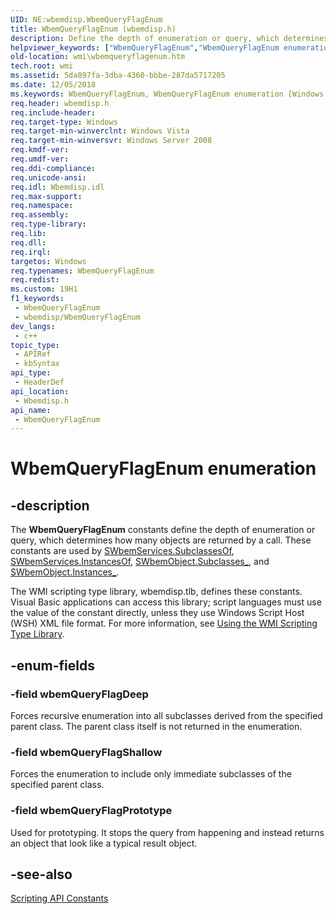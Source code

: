 ```yaml
---
UID: NE:wbemdisp.WbemQueryFlagEnum
title: WbemQueryFlagEnum (wbemdisp.h)
description: Define the depth of enumeration or query, which determines how many objects are returned by a call.
helpviewer_keywords: ["WbemQueryFlagEnum","WbemQueryFlagEnum enumeration [Windows Management Instrumentation]","_hmm_wbemqueryflagenum","wbemQueryFlagDeep","wbemQueryFlagPrototype","wbemQueryFlagShallow","wbemdisp/WbemQueryFlagEnum","wbemdisp/wbemQueryFlagDeep","wbemdisp/wbemQueryFlagPrototype","wbemdisp/wbemQueryFlagShallow","wmi.wbemqueryflagenum"]
old-location: wmi\wbemqueryflagenum.htm
tech.root: wmi
ms.assetid: 5da897fa-3dba-4360-bbbe-287da5717205
ms.date: 12/05/2018
ms.keywords: WbemQueryFlagEnum, WbemQueryFlagEnum enumeration [Windows Management Instrumentation], _hmm_wbemqueryflagenum, wbemQueryFlagDeep, wbemQueryFlagPrototype, wbemQueryFlagShallow, wbemdisp/WbemQueryFlagEnum, wbemdisp/wbemQueryFlagDeep, wbemdisp/wbemQueryFlagPrototype, wbemdisp/wbemQueryFlagShallow, wmi.wbemqueryflagenum
req.header: wbemdisp.h
req.include-header: 
req.target-type: Windows
req.target-min-winverclnt: Windows Vista
req.target-min-winversvr: Windows Server 2008
req.kmdf-ver: 
req.umdf-ver: 
req.ddi-compliance: 
req.unicode-ansi: 
req.idl: Wbemdisp.idl
req.max-support: 
req.namespace: 
req.assembly: 
req.type-library: 
req.lib: 
req.dll: 
req.irql: 
targetos: Windows
req.typenames: WbemQueryFlagEnum
req.redist: 
ms.custom: 19H1
f1_keywords:
 - WbemQueryFlagEnum
 - wbemdisp/WbemQueryFlagEnum
dev_langs:
 - c++
topic_type:
 - APIRef
 - kbSyntax
api_type:
 - HeaderDef
api_location:
 - Wbemdisp.h
api_name:
 - WbemQueryFlagEnum
---
```


# WbemQueryFlagEnum enumeration


## -description

The 
<b>WbemQueryFlagEnum</b> constants define the depth of enumeration or query, which determines how many objects are returned by a call. These constants are used by 
<a href="/windows/desktop/WmiSdk/swbemservices-subclassesof">SWbemServices.SubclassesOf</a>, 
<a href="/windows/desktop/WmiSdk/swbemservices-instancesof">SWbemServices.InstancesOf</a>, 
<a href="/windows/desktop/WmiSdk/swbemobject-subclasses-">SWbemObject.Subclasses_</a>, and 
<a href="/windows/desktop/WmiSdk/swbemobject-instances-">SWbemObject.Instances_</a>.

The WMI scripting type library, wbemdisp.tlb, defines these constants. Visual Basic applications can access this library; script languages must use the value of the constant directly, unless they use Windows Script Host (WSH) XML file format. For more information, see 
<a href="/windows/desktop/WmiSdk/using-the-wmi-scripting-type-library">Using the WMI Scripting Type Library</a>.

## -enum-fields

### -field wbemQueryFlagDeep

Forces recursive enumeration into all subclasses derived from the specified parent class. The parent class itself is not returned in the enumeration.

### -field wbemQueryFlagShallow

Forces the enumeration to include only immediate subclasses of the specified parent class.

### -field wbemQueryFlagPrototype

Used for prototyping. It stops the query from happening and instead returns an object that look like a typical result object.

## -see-also

<a href="/windows/desktop/WmiSdk/scripting-api-constants">Scripting API Constants</a>